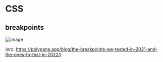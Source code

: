 # CSS

## breakpoints

![image](https://user-images.githubusercontent.com/1582479/187416458-e4799583-0fde-4682-b8ae-710c7199a0c1.png)

(src: https://polypane.app/blog/the-breakpoints-we-tested-in-2021-and-the-ones-to-test-in-2022/)

